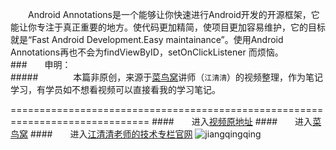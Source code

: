　　Android Annotations是一个能够让你快速进行Android开发的开源框架，它能让你专注于真正重要的地方。使代码更加精简，使项目更加容易维护，它的目标就是“Fast Android Development.Easy maintainance”。使用Android Annotations再也不会为findViewByID，setOnClickListener 而烦恼。
<br/>
###　　申明：<br/>
#####　　　　本篇非原创，来源于[菜鸟窝](http://www.cniao5.com/)讲师（`江清清`）的视频整理，作为笔记学习，有学员如不想看视频可以直接看我的学习笔记。

==============================================================================
####　　进入[视频原地址](http://www.cniao5.com/course/10074)
####　　进入[菜鸟窝](http://www.cniao5.com/)
####　　进入[江清清老师的技术专栏官网](http://www.lcode.org/)
![jiangqingqing](http://lookcode-wordpress.stor.sinaapp.com/uploads/2016/01/qrcode_for_gh_c6208faa1f42_430.jpg "微信订阅号:codedev123")
